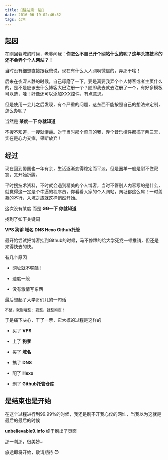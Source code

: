 ```yaml
---
title: 🎉建站第一贴🎉
date: 2016-06-19 02:46:52
tags: 公告
---
```


## 起因

在刚回蓉城的时候，老爹问我：**你怎么不自己开个网站什么的呢？这年头搞技术的还不会弄个个人网站？！**

当时没有细想直接跟我爸说，现在有什么人人网啊微信的，弄那干啥！

<!--more-->

后来在夜深人静的时候，自己琢磨了一下，要是真要我弄个个人博客或者主页什么的，是不是应该去什么博客大巴注册一个？随即我去就去注册了一个，有好多模板可以选，哇！好像还可以添加XXX控件，有点意思。

但是使用一会儿之后发现，有个严重的问题，这东西不能按照自己的想法来定制，怎么办呢？

当然是 **某度一下 你就知道**

不搜不知道，一搜就懵逼。对于当时那个菜鸟的我，弄个音乐控件都搞了两三天，实在是心力交瘁，果断放弃！

## 经过

现在回到蜀国也一年有余，生活逐渐变得稳定而平淡，但是圈羊一般是耐不住寂寞，又开始折腾。

平时搜技术资料，不时就会遇到精美的个人博客，当时不管别人内容写的是什么，就觉得这一定是个牛逼的程序员，你看看人家的个人网站，网址都这么屌！一时羡慕的不行，入坑之旅就这样悄然开始。

这次没有某度 而是 **GG一下 你就知道**

找到了如下关键词

**VPS 狗爹 域名 DNS Hexo Github托管**

最开始尝试把博客挂到Github的时候，马不停蹄的给大学死党一顿推销，但还是来得快去的快。

有几个原因

- 网址就不够酷！

- 速度一般

- 没有激情写东西

最后想起了大学哥们儿的一句话

`
不整，就别瞎整; 要整，就整彻底！
`

于是痛下决心，干了一票，它大概的过程是这样的

- 买了 **VPS**

- 上了 **狗爹**

- 买了 **域名**

- 搞了 **DNS**  

- 配了 **Hexo**

- 删了 **Github托管仓库**

## 是结束也是开始

在这个过程进行到99.99%的时候，我还是刷不开我心仪的网址，当我以为这就是最后的最后的时候

**unbelievable9.info** 终于刷出了页面

那一刹那，很美妙~

旅途即将开始，敬请期待 😈
